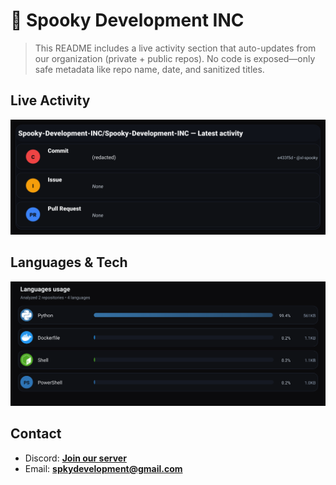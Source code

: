 # 👻 Spooky Development INC

> This README includes a live activity section that auto-updates from our organization (private + public repos). No code is exposed—only safe metadata like repo name, date, and sanitized titles.

## Live Activity
![Repo Snapshot](./assets/repo-snapshot.svg?v=3c49bffe77)

## Languages & Tech
![Languages Usage](./assets/languages.svg?v=7228ab348c)

## Contact
- Discord: **[Join our server](https://discord.gg/XYspZgEEJb)**
- Email: **spkydevelopment@gmail.com**
